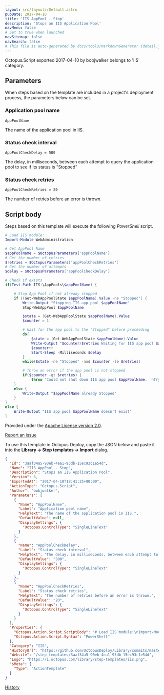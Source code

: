 ```yaml
---
layout: src/layouts/Default.astro
pubDate: 2017-04-10
title: 'IIS AppPool - Stop'
description: 'Stops an IIS Application Pool'
navMenu: false
# Set to true when launched
navSitemap: false
navSearch: false
# This file is auto-generated by docs/tools/MarkdownGenerator (detail.js)
---
```


Octopus.Script exported 2017-04-10 by bobjwalker belongs to 'IIS' category.

## Parameters

When steps based on the template are included in a project's deployment process, the parameters below can be set.


<div class="param">

### Application pool name

`AppPoolName`

The name of the application pool in IIS.

</div>
        
<div class="param">

### Status check interval

`AppPoolCheckDelay = 500`

The delay, in milliseconds, between each attempt to query the application pool to see if its status is "Stopped"

</div>
        
<div class="param">

### Status check retries

`AppPoolCheckRetries = 20`

The number of retries before an error is thrown.

</div>
        

## Script body

Steps based on this template will execute the following *PowerShell* script.

```powershell
# Load IIS module:
Import-Module WebAdministration

# Get AppPool Name
$appPoolName = $OctopusParameters['appPoolName']
# Get the number of retries
$retries = $OctopusParameters['appPoolCheckRetries']
# Get the number of attempts
$delay = $OctopusParameters['appPoolCheckDelay']

# Check if exists
if(Test-Path IIS:\AppPools\$appPoolName) {

    # Stop App Pool if not already stopped
    if ((Get-WebAppPoolState $appPoolName).Value -ne "Stopped") {
        Write-Output "Stopping IIS app pool $appPoolName"
        Stop-WebAppPool $appPoolName

        $state = (Get-WebAppPoolState $appPoolName).Value
        $counter = 1

        # Wait for the app pool to the "Stopped" before proceeding
        do{
            $state = (Get-WebAppPoolState $appPoolName).Value
            Write-Output "$counter/$retries Waiting for IIS app pool $appPoolName to shut down completely. Current status: $state"
            $counter++
            Start-Sleep -Milliseconds $delay
        }
        while($state -ne "Stopped" -and $counter -le $retries)

        # Throw an error if the app pool is not stopped
        if($counter -gt $retries) {
            throw "Could not shut down IIS app pool $appPoolName. `nTry to increase the number of retries ($retries) or delay between attempts ($delay milliseconds)." }
    }
    else {
        Write-Output "$appPoolName already Stopped"
    }
}
else {
    Write-Output "IIS app pool $appPoolName doesn't exist"
}
```

Provided under the [Apache License version 2.0](https://github.com/OctopusDeploy/Library/blob/master/LICENSE.txt).

[Report an issue](https://github.com/OctopusDeploy/Library/issues/new?assignees=&labels=&projects=&template=bug-report.yml&title=Issue%20with%20IIS%20AppPool%20-%20Stop&step-template=IIS%20AppPool%20-%20Stop)

<div class="get-json">

To use this template in Octopus Deploy, copy the JSON below and paste it into the **Library → Step templates → Import** dialog.

```json
{
  "Id": "3aaf34a5-90eb-4ea1-95db-15ec93c1e54d",
  "Name": "IIS AppPool - Stop",
  "Description": "Stops an IIS Application Pool",
  "Version": 6,
  "ExportedAt": "2017-04-10T18:41:25+00:00",
  "ActionType": "Octopus.Script",
  "Author": "bobjwalker",
  "Parameters": [
    {
      "Name": "AppPoolName",
      "Label": "Application pool name",
      "HelpText": "The name of the application pool in IIS.",
      "DefaultValue": null,
      "DisplaySettings": {
        "Octopus.ControlType": "SingleLineText"
      }
    },
    {
      "Name": "AppPoolCheckDelay",
      "Label": "Status check interval",
      "HelpText": "The delay, in milliseconds, between each attempt to query the application pool to see if its status is \"Stopped\"",
      "DefaultValue": "500",
      "DisplaySettings": {
        "Octopus.ControlType": "SingleLineText"
      }
    },
    {
      "Name": "AppPoolCheckRetries",
      "Label": "Status check retries",
      "HelpText": "The number of retries before an error is thrown.",
      "DefaultValue": "20",
      "DisplaySettings": {
        "Octopus.ControlType": "SingleLineText"
      }
    }
  ],
  "Properties": {
    "Octopus.Action.Script.ScriptBody": "# Load IIS module:\nImport-Module WebAdministration\n\n# Get AppPool Name\n$appPoolName = $OctopusParameters['appPoolName']\n# Get the number of retries\n$retries = $OctopusParameters['appPoolCheckRetries']\n# Get the number of attempts\n$delay = $OctopusParameters['appPoolCheckDelay']\n\n# Check if exists\nif(Test-Path IIS:\\AppPools\\$appPoolName) {\n\n    # Stop App Pool if not already stopped\n    if ((Get-WebAppPoolState $appPoolName).Value -ne \"Stopped\") {\n        Write-Output \"Stopping IIS app pool $appPoolName\"\n        Stop-WebAppPool $appPoolName\n\n        $state = (Get-WebAppPoolState $appPoolName).Value\n        $counter = 1\n\n        # Wait for the app pool to the \"Stopped\" before proceeding\n        do{\n            $state = (Get-WebAppPoolState $appPoolName).Value\n            Write-Output \"$counter/$retries Waiting for IIS app pool $appPoolName to shut down completely. Current status: $state\"\n            $counter++\n            Start-Sleep -Milliseconds $delay\n        }\n        while($state -ne \"Stopped\" -and $counter -le $retries)\n\n        # Throw an error if the app pool is not stopped\n        if($counter -gt $retries) {\n            throw \"Could not shut down IIS app pool $appPoolName. `nTry to increase the number of retries ($retries) or delay between attempts ($delay milliseconds).\" }\n    }\n    else {\n        Write-Output \"$appPoolName already Stopped\"\n    }\n}\nelse {\n    Write-Output \"IIS app pool $appPoolName doesn't exist\"\n}",
    "Octopus.Action.Script.Syntax": "PowerShell"
  },
  "Category": "IIS",
  "HistoryUrl": "https://github.com/OctopusDeploy/Library/commits/master/step-templates//opt/buildagent/work/75443764cd38076d/step-templates/iis-apppool-stop.json",
  "Website": "/step-templates/3aaf34a5-90eb-4ea1-95db-15ec93c1e54d",
  "Logo": "https://i.octopus.com/library/step-templates/iis.png",
  "$Meta": {
    "Type": "ActionTemplate"
  }
}
```

[History](https://github.com/OctopusDeploy/Library/commits/master/step-templates/https://github.com/OctopusDeploy/Library/commits/master/step-templates//opt/buildagent/work/75443764cd38076d/step-templates/iis-apppool-stop.json)

</div>
